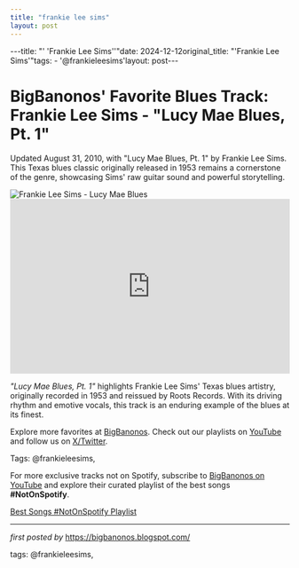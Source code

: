 ```yaml
---
title: "frankie lee sims"
layout: post
---
```

---title: "' 'Frankie Lee Sims''"date: 2024-12-12original_title: "'Frankie Lee Sims'"tags:  - '@frankieleesims'layout: post---<!-- Post Title --><h1 >BigBanonos' Favorite Blues Track: Frankie Lee Sims - "Lucy Mae Blues, Pt. 1"</h1> <!-- Introductory Text --><p >Updated August 31, 2010, with "Lucy Mae Blues, Pt. 1" by Frankie Lee Sims. This Texas blues classic originally released in 1953 remains a cornerstone of the genre, showcasing Sims' raw guitar sound and powerful storytelling.</p> <!-- Featured Image --><div > <img src="https://arhoolie.org/wp-content/uploads/2020/04/frankie-lee-sims-1.jpg" alt="Frankie Lee Sims - Lucy Mae Blues" /></div> <!-- YouTube Video Embed --><div > <iframe width="100%" height="315" src="https://www.youtube.com/embed/jsZu1QDD7Ck" title="Frankie Lee Sims Lucy Mae Blues (1953)" frameborder="0" allow="accelerometer; autoplay; encrypted-media; gyroscope; picture-in-picture; web-share" referrerpolicy="strict-origin-when-cross-origin" allowfullscreen></iframe></div> <!-- Song Information --><div > <p><em>"Lucy Mae Blues, Pt. 1"</em> highlights Frankie Lee Sims' Texas blues artistry, originally recorded in 1953 and reissued by Roots Records. With its driving rhythm and emotive vocals, this track is an enduring example of the blues at its finest.</p></div> <!-- Footer Links --><div > <p>Explore more favorites at <a href="https://bigbanonos.blogspot.com/" target="_blank">BigBanonos</a>. Check out our playlists on <a href="https://www.youtube.com/@BigBanonos" target="_blank">YouTube</a> and follow us on <a href="https://x.com/bigbanonos" target="_blank">X/Twitter</a>.</p></div> <!-- Tags --><p >Tags: @frankieleesims,</p><!--Subscribe and Playlist Links--><div>    <p>For more exclusive tracks not on Spotify, subscribe to <a href="https://www.youtube.com/@BigBanonos" target="_blank">BigBanonos on YouTube</a> and explore their curated playlist of the best songs <strong>#NotOnSpotify</strong>.</p>    <p><a href="https://www.youtube.com/playlist?list=PLtuNtuTatqI0kFahUCbtbfenC_ET5O_tr" target="_blank">Best Songs #NotOnSpotify Playlist<br /></a></p></div><hr /><p><em>first posted by</em> <a href="https://bigbanonos.blogspot.com/" rel="noopener" target="_new">https://bigbanonos.blogspot.com/</a></p><p>tags: @frankieleesims,</p>